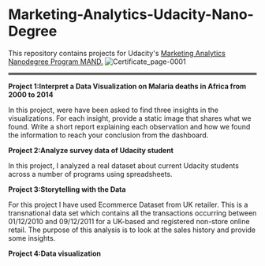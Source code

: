 # Marketing-Analytics-Udacity-Nano-Degree
This repository contains projects for Udacity's [Marketing Analytics Nanodegree Program MAND.](https://www.udacity.com/course/marketing-analytics-nanodegree--nd028)
 ![Certificate_page-0001](https://user-images.githubusercontent.com/93208018/138940004-95d5be83-33fa-4b3a-95c0-10767bf5c4e1.jpg)
<hr style="border:2px solid gray"> </hr>

**Project 1:Interpret a Data Visualization on Malaria deaths in Africa from 2000 to 2014**

In this project, were have been asked to find three insights in the visualizations. For each insight, provide a static image that shares what we found. Write a short report explaining each observation and how we found the information to reach your conclusion from the dashboard.

**Project 2:Analyze survey data of Udacity student**

In this project, I analyzed a real dataset about current Udacity students across a number of programs using spreadsheets.

**Project 3:Storytelling with the Data**

For this project I have used Ecommerce Dataset from UK retailer. This is a transnational data set which contains all the transactions occurring between 01/12/2010 and 09/12/2011 for a UK-based and registered non-store online retail. The purpose of this analysis is to look at the sales history and provide some insights.

**Project 4:Data visualization**
